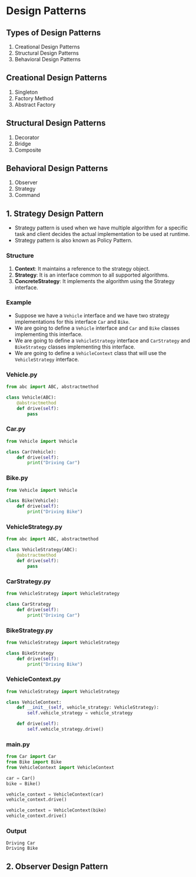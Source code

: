 # Design Patterns
## Types of Design Patterns
1. Creational Design Patterns
2. Structural Design Patterns
3. Behavioral Design Patterns

## Creational Design Patterns
1. Singleton
2. Factory Method
3. Abstract Factory

## Structural Design Patterns
1. Decorator
2. Bridge
3. Composite

## Behavioral Design Patterns
1. Observer
2. Strategy
3. Command

## 1. Strategy Design Pattern
- Strategy pattern is used when we have multiple algorithm for a specific task and client decides the actual implementation to be used at runtime.
- Strategy pattern is also known as Policy Pattern.

### Structure
1. **Context**: It maintains a reference to the strategy object.
2. **Strategy**: It is an interface common to all supported algorithms.
3. **ConcreteStrategy**: It implements the algorithm using the Strategy interface.

### Example
- Suppose we have a `Vehicle` interface and we have two strategy implementations for this interface `Car` and `Bike`.
- We are going to define a `Vehicle` interface and `Car` and `Bike` classes implementing this interface.
- We are going to define a `VehicleStrategy` interface and `CarStrategy` and `BikeStrategy` classes implementing this interface.
- We are going to define a `VehicleContext` class that will use the `VehicleStrategy` interface.

### Vehicle.py
```python
from abc import ABC, abstractmethod

class Vehicle(ABC):
    @abstractmethod
    def drive(self):
        pass
```

### Car.py
```python
from Vehicle import Vehicle

class Car(Vehicle):
    def drive(self):
        print("Driving Car")
```

### Bike.py
```python
from Vehicle import Vehicle

class Bike(Vehicle):
    def drive(self):
        print("Driving Bike")
```

### VehicleStrategy.py
```python
from abc import ABC, abstractmethod

class VehicleStrategy(ABC):
    @abstractmethod
    def drive(self):
        pass
```

### CarStrategy.py
```python
from VehicleStrategy import VehicleStrategy

class CarStrategy
    def drive(self):
        print("Driving Car")
```

### BikeStrategy.py
```python
from VehicleStrategy import VehicleStrategy

class BikeStrategy
    def drive(self):
        print("Driving Bike")
```

### VehicleContext.py
```python
from VehicleStrategy import VehicleStrategy

class VehicleContext:
    def __init__(self, vehicle_strategy: VehicleStrategy):
        self.vehicle_strategy = vehicle_strategy

    def drive(self):
        self.vehicle_strategy.drive()
```

### main.py
```python
from Car import Car
from Bike import Bike
from VehicleContext import VehicleContext

car = Car()
bike = Bike()

vehicle_context = VehicleContext(car)
vehicle_context.drive()

vehicle_context = VehicleContext(bike)
vehicle_context.drive()
```

### Output
```
Driving Car
Driving Bike
```

## 2. Observer Design Pattern